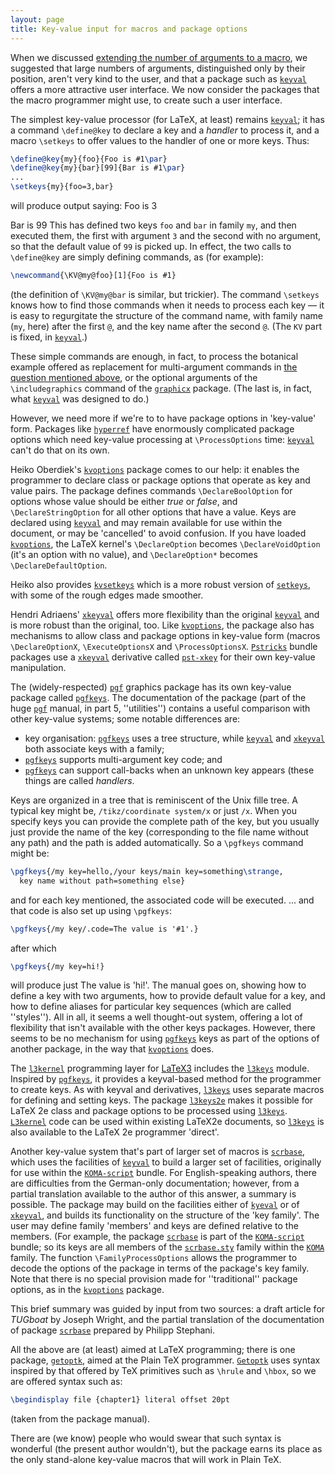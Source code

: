 ```yaml
---
layout: page
title: Key-value input for macros and package options
---
```


When we discussed 
[extending the number of arguments to a macro](./FAQ-moren9.html), we
suggested that large numbers of arguments, distinguished only by their
position, aren't very kind to the user, and that a package such as
[`keyval`](http://ctan.org/pkg/keyval) offers a more attractive user interface.  We now
consider the packages that the macro programmer might use, to create
such a user interface.

The simplest key-value processor (for LaTeX, at least) remains
[`keyval`](http://ctan.org/pkg/keyval); it has a command `\define@key` to declare a key
and a _handler_ to process it, and a macro `\setkeys` to offer
values to the handler of one or more keys.  Thus:
```latex
\define@key{my}{foo}{Foo is #1\par}
\define@key{my}{bar}[99]{Bar is #1\par}
...
\setkeys{my}{foo=3,bar}
```
will produce output saying:
  Foo is 3

  Bar is 99
This has defined two keys `foo` and `bar` in family
`my`, and then executed them, the first with argument
`3` and the second with no argument, so that the default
value of `99` is picked up.  In effect, the two calls to
`\define@key` are simply defining commands, as (for example):
```latex
\newcommand{\KV@my@foo}[1]{Foo is #1}
```
(the definition of `\KV@my@bar` is similar, but trickier).  The
command `\setkeys` knows how to find those commands when it needs to
process each key&nbsp;&mdash; it is easy to regurgitate the structure of the
command name, with family name (`my`, here) after the first
`@`, and the key name after the second `@`.  (The
`KV` part is fixed, in [`keyval`](http://ctan.org/pkg/keyval).)

These simple commands are enough, in fact, to process the botanical
example offered as replacement for multi-argument commands in 
[the question mentioned above](./FAQ-moren9.html), or the
optional arguments of the `\includegraphics` command of the
[`graphicx`](http://ctan.org/pkg/graphicx) package.  (The last is, in fact, what
[`keyval`](http://ctan.org/pkg/keyval) was designed to do.)

However, we need more if we're to to have package options in
'key-value' form.  Packages like [`hyperref`](http://ctan.org/pkg/hyperref) have enormously
complicated package options which need key-value processing at
`\ProcessOptions` time: [`keyval`](http://ctan.org/pkg/keyval) can't do that on its own.

Heiko Oberdiek's [`kvoptions`](http://ctan.org/pkg/kvoptions) package comes to our help: it
enables the programmer to declare class or package options that
operate as key and value pairs.  The package defines commands
`\DeclareBoolOption` for options whose value should be either
_true_ or _false_, and `\DeclareStringOption` for all
other options that have a value.  Keys are declared using
[`keyval`](http://ctan.org/pkg/keyval) and may remain available for use within the document,
or may be 'cancelled' to avoid confusion.  If you have loaded
[`kvoptions`](http://ctan.org/pkg/kvoptions), the LaTeX kernel's `\DeclareOption` becomes
`\DeclareVoidOption` (it's an option with no value), and
`\DeclareOption*` becomes `\DeclareDefaultOption`.

Heiko also provides [`kvsetkeys`](http://ctan.org/pkg/kvsetkeys) which is a more robust version
of [`setkeys`](http://ctan.org/pkg/setkeys), with some of the rough edges made smoother.

Hendri Adriaens' [`xkeyval`](http://ctan.org/pkg/xkeyval) offers more flexibility than
the original [`keyval`](http://ctan.org/pkg/keyval) and is more robust than the original,
too.  Like [`kvoptions`](http://ctan.org/pkg/kvoptions), the package also has mechanisms to
allow class and package options in key-value form (macros
`\DeclareOptionX`, `\ExecuteOptionsX` and `\ProcessOptionsX`.
[`Pstricks`](http://ctan.org/pkg/Pstricks) bundle packages use a [`xkeyval`](http://ctan.org/pkg/xkeyval) derivative
called [`pst-xkey`](http://ctan.org/pkg/pst-xkey) for their own key-value manipulation.

The (widely-respected) [`pgf`](http://ctan.org/pkg/pgf) graphics package has its own
key-value package called [`pgfkeys`](http://ctan.org/pkg/pgfkeys).  The documentation of the
package (part of the huge [`pgf`](http://ctan.org/pkg/pgf) manual, in part 5,
''utilities'') contains a useful comparison with other key-value
systems; some notable differences are:
  

-  key organisation: [`pgfkeys`](http://ctan.org/pkg/pgfkeys) uses a tree structure, while
    [`keyval`](http://ctan.org/pkg/keyval) and [`xkeyval`](http://ctan.org/pkg/xkeyval) both associate keys with a family;
-  [`pgfkeys`](http://ctan.org/pkg/pgfkeys) supports multi-argument key code; and
-  [`pgfkeys`](http://ctan.org/pkg/pgfkeys) can support call-backs when an unknown key
    appears (these things are called _handlers_.

Keys are organized in a tree that is reminiscent of the Unix fille
tree.  A typical key might be, `/tikz/coordinate system/x` or
just `/x`.  When you specify keys you can provide the complete
path of the key, but you usually just provide the name of the key
(corresponding to the file name without any path) and the path is
added automatically.  So a `\pgfkeys` command might be:
```latex
\pgfkeys{/my key=hello,/your keys/main key=something\strange,
  key name without path=something else}
```
and for each key mentioned, the associated code will be executed.
&hellip; and that code is also set up using `\pgfkeys`:
```latex
\pgfkeys{/my key/.code=The value is '#1'.}
```
after which
```latex
\pgfkeys{/my key=hi!}
```
will produce just
  The value is 'hi!'.
The manual goes on, showing how to define a key with two arguments,
how to provide default value for a key, and how to define aliases for
particular key sequences (which are called ''styles'').  All in all,
it seems a well thought-out system, offering a lot of flexibility that
isn't available with the other keys packages.  However, there seems to
be no mechanism for using [`pgfkeys`](http://ctan.org/pkg/pgfkeys) keys as part of the
options of another package, in the way that [`kvoptions`](http://ctan.org/pkg/kvoptions) does.

The [`l3kernel`](http://ctan.org/pkg/l3kernel) programming layer for [LaTeX3](./FAQ-LaTeX3.html)
includes the [`l3keys`](http://ctan.org/pkg/l3keys) module.  Inspired by [`pgfkeys`](http://ctan.org/pkg/pgfkeys),
it provides a keyval-based method for the programmer to create keys.
As with keyval and derivatives, [`l3keys`](http://ctan.org/pkg/l3keys) uses separate macros
for defining and setting keys.  The package [`l3keys2e`](http://ctan.org/pkg/l3keys2e) makes
it possible for LaTeX 2e class and package
options to be processed using [`l3keys`](http://ctan.org/pkg/l3keys). [`L3kernel`](http://ctan.org/pkg/L3kernel)
code can be used within existing LaTeX2e documents, so
[`l3keys`](http://ctan.org/pkg/l3keys) is also available to the LaTeX 2e programmer 'direct'.

Another key-value system that's part of larger set of macros is
[`scrbase`](http://ctan.org/pkg/scrbase), which uses the facilities of [`keyval`](http://ctan.org/pkg/keyval) to
build a larger set of facilities, originally for use within the
[`KOMA-script`](http://ctan.org/pkg/KOMA-script) bundle.  For English-speaking authors, there are
difficulties from the German-only documentation; however, from a
partial translation available to the author of this answer, a summary
is possible.  The package may build on the facilities either of
[`kyeval`](http://ctan.org/pkg/kyeval) or of [`xkeyval`](http://ctan.org/pkg/xkeyval), and builds its functionality
on the structure of the 'key family'.  The user may define family
'members' and keys are defined relative to the members.  (For example,
the package [`scrbase`](http://ctan.org/pkg/scrbase) is part of the [`KOMA-script`](http://ctan.org/pkg/KOMA-script)
bundle; so its keys are all members of the [`scrbase.sty`](http://ctan.org/pkg/scrbase.sty)
family within the [`KOMA`](http://ctan.org/pkg/KOMA) family.  The function
`\FamilyProcessOptions` allows the programmer to decode the options
of the package in terms of the package's key family.  Note that there
is no special provision made for ''traditional'' package options, as
in the [`kvoptions`](http://ctan.org/pkg/kvoptions) package.

This brief summary was guided by input from two sources: a draft article
for _TUGboat_ by Joseph Wright, and the partial translation of the
documentation of package [`scrbase`](http://ctan.org/pkg/scrbase) prepared by Philipp
Stephani.

All the above are (at least) aimed at LaTeX programming; there is
one package, [`getoptk`](http://ctan.org/pkg/getoptk), aimed at the Plain TeX programmer.
[`Getoptk`](http://ctan.org/pkg/Getoptk) uses syntax inspired by that offered by TeX
primitives such as `\hrule` and `\hbox`, so we are offered
syntax such as:
```latex
\begindisplay file {chapter1} literal offset 20pt
```
(taken from the package manual).

There are (we know) people who would swear that such syntax is
wonderful (the present author wouldn't), but the package earns its
place as the only stand-alone key-value macros that will work in Plain TeX.

